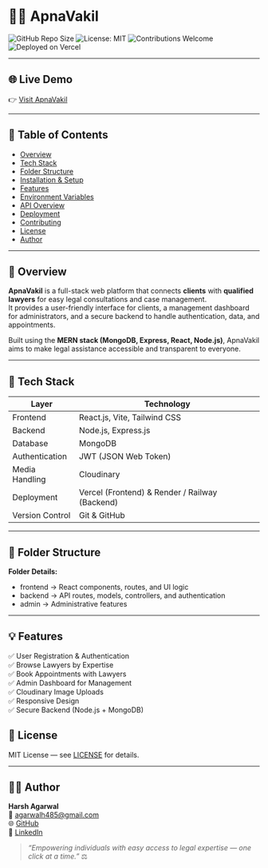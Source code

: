 # 🧑‍⚖️ ApnaVakil

![GitHub Repo Size](https://img.shields.io/github/repo-size/HarshAgarwal4/ApnaVakil)
![License: MIT](https://img.shields.io/badge/License-MIT-blue.svg)
![Contributions Welcome](https://img.shields.io/badge/Contributions-Welcome-brightgreen.svg)
![Deployed on Vercel](https://img.shields.io/badge/Deployed-Vercel-black.svg)

---

## 🌐 Live Demo
👉 [Visit ApnaVakil](https://www.apnavakil.info/)

---

## 🧭 Table of Contents
- [Overview](#-overview)
- [Tech Stack](#-tech-stack)
- [Folder Structure](#-folder-structure)
- [Installation & Setup](#️-installation--setup)
- [Features](#-features)
- [Environment Variables](#️-environment-variables)
- [API Overview](#-api-overview)
- [Deployment](#-deployment)
- [Contributing](#-contributing)
- [License](#-license)
- [Author](#-author)

---

## 🚀 Overview

**ApnaVakil** is a full-stack web platform that connects **clients** with **qualified lawyers** for easy legal consultations and case management.  
It provides a user-friendly interface for clients, a management dashboard for administrators, and a secure backend to handle authentication, data, and appointments.

Built using the **MERN stack (MongoDB, Express, React, Node.js)**, ApnaVakil aims to make legal assistance accessible and transparent to everyone.

---

## 🧩 Tech Stack

| Layer | Technology |
|-------|-------------|
| Frontend | React.js, Vite, Tailwind CSS |
| Backend | Node.js, Express.js |
| Database | MongoDB |
| Authentication | JWT (JSON Web Token) |
| Media Handling | Cloudinary |
| Deployment | Vercel (Frontend) & Render / Railway (Backend) |
| Version Control | Git & GitHub |

---

## 📂 Folder Structure


**Folder Details:**
- frontend → React components, routes, and UI logic  
- backend → API routes, models, controllers, and authentication  
- admin → Administrative features  

---

## 💡 Features

✅ User Registration & Authentication  
✅ Browse Lawyers by Expertise  
✅ Book Appointments with Lawyers  
✅ Admin Dashboard for Management  
✅ Cloudinary Image Uploads  
✅ Responsive Design  
✅ Secure Backend (Node.js + MongoDB)  

## 📜 License

MIT License — see [LICENSE](LICENSE) for details.

---

## 👨‍💼 Author

**Harsh Agarwal**  
📧 agarwalh485@gmail.com  
🌐 [GitHub](https://github.com/HarshAgarwal4)  
💬 [LinkedIn](https://www.linkedin.com/in/harsh-agarwal-b19854276/)

> _“Empowering individuals with easy access to legal expertise — one click at a time.”_ ⚖️
